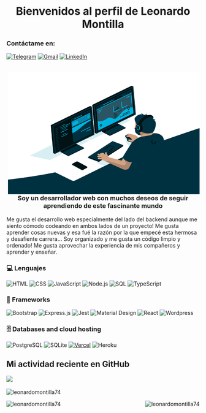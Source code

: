 <h1 align="center">
  Bienvenidos al perfil de Leonardo Montilla
</h1>

<h3>Contáctame en:</h3>

[![Telegram](https://img.shields.io/badge/-TELEGRAM-2CA5E0?style=for-the-badge&logo=telegram&logoColor=white)](https://t.me/Leonardomontilla)
[![Gmail](https://img.shields.io/badge/-GMAIL-D14836?style=for-the-badge&logo=gmail&logoColor=white)](mailto:leme.310589@gmail.com)
[![LinkedIn](https://img.shields.io/badge/-LINKEDIN-0077B5?style=for-the-badge&logo=linkedin&logoColor=white)](https://www.linkedin.com/in/LeonardoMontilla74)

<br/>

<img align="right" alt="GIF" src="./code.gif" width="500" height="320" />

<h3 align="center">Soy un desarrollador web con muchos deseos de seguir aprendiendo de este fascinante mundo</h3>
<p> Me gusta el desarrollo web especialmente del lado del backend aunque me siento cómodo codeando en ambos lados de un proyecto! 
Me gusta aprender cosas nuevas y esa fué la razón por la que empecé esta hermosa y desafiente carrera... Soy organizado y me gusta un código limpio y ordenado! Me gusta aprovechar la experiencia de mis compañeros y aprender y enseñar. </p>

### 💻 Lenguajes
<p>
  <img alt="HTML" src="https://img.shields.io/badge/HTML-E34F26.svg?logo=html5&logoColor=white">
  <img alt="CSS" src="https://img.shields.io/badge/CSS-1572B6.svg?logo=css3&logoColor=white">
  <img alt="JavaScript" src="https://img.shields.io/badge/JavaScript-F7DF1E.svg?logo=javascript&logoColor=black">
  <img alt="Node.js" src="https://img.shields.io/badge/Node.js-43853D.svg?logo=node.js&logoColor=white">
  <img alt="SQL" src="https://custom-icon-badges.herokuapp.com/badge/SQL-025E8C.svg?logo=database&logoColor=white">
  <img alt="TypeScript" src="https://img.shields.io/badge/TypeScript-007ACC.svg?logo=typescript&logoColor=white">
</p>

### 🧰 Frameworks

<p>
    <img alt="Bootstrap" src="https://img.shields.io/badge/Bootstrap-7952B3.svg?logo=bootstrap&logoColor=white">
    <img alt="Express.js" src="https://img.shields.io/badge/Express.js-404d59.svg?logo=express&logoColor=white">
    <img alt="Jest" src="https://img.shields.io/badge/Jest-C21325.svg?logo=jest&logoColor=white">
    <img alt="Material Design" src="https://img.shields.io/badge/Material%20Design-0081CB.svg?logo=material-design&logoColor=white">
    <img alt="React" src="https://img.shields.io/badge/React-20232a.svg?logo=react&logoColor=%2361DAFB">
    <img alt="Wordpress" src="https://img.shields.io/badge/Wordpress-21759B?logo=wordpress&logoColor=white">
</p>

### 🗄️ Databases and cloud hosting

<p>
    <img alt="PostgreSQL" src ="https://img.shields.io/badge/PostgreSQL-316192.svg?logo=postgresql&logoColor=white">
    <img alt="SQLite" src ="https://img.shields.io/badge/SQLite-07405e.svg?logo=sqlite&logoColor=white"></a>
    <a href="#"><img alt="Vercel" src="https://img.shields.io/badge/Vercel-000000.svg?logo=vercel&logoColor=white"></a>
    <img alt="Heroku" src="https://img.shields.io/badge/Heroku-430098.svg?logo=heroku&logoColor=white">
</p>

## Mi actividad reciente en GitHub

![](https://visitor-badge.glitch.me/badge?page_id=LeonardoMontilla74.LeonardoMontilla74)

<p><img align="center" src="https://github-readme-stats.vercel.app/api/top-langs?username=leonardomontilla74&show_icons=true&locale=en&layout=compact&theme=gotham" alt="leonardomontilla74" /></p>

<p><img align="left" src="https://github-readme-stats.vercel.app/api?username=leonardomontilla74&show_icons=true&theme=gotham" alt="leonardomontilla74" /></p>

<p><img align="right" src="https://github-readme-streak-stats.herokuapp.com/?user=leonardomontilla74&theme=gotham" alt="leonardomontilla74" /></p>
